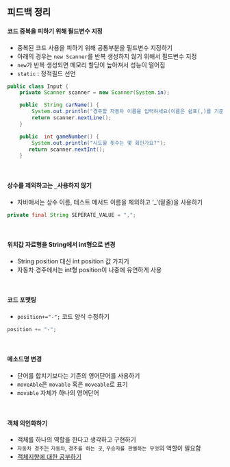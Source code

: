 피드백 정리
---
#### 코드 중복을 피하기 위해 필드변수 지정
- 중복된 코드 사용을 피하기 위해 공통부분을 필드변수 지정하기
- 아래의 경우는 `new Scanner`를 반복 생성하지 않기 위해서 필드변수 지정
- `new`가 반복 생성되면 메모리 할당이 높아져서 성능이 떨어짐
- `static` : 정적필드 선언
```java
public class Input {
    private Scanner scanner = new Scanner(System.in);

    public  String carName() {
        System.out.println("경주할 자동차 이름을 입력하세요(이름은 쉼표(,)를 기준으로 구분).");
        return scanner.nextLine();
    }

    public  int gameNumber() {
        System.out.println("시도할 횟수는 몇 회인가요?");
       return scanner.nextInt();
    }
```

<br>

#### 상수를 제외하고는 `_`사용하지 않기
- 자바에서는 상수 이름, 테스트 메서드 이름을 제외하고 ‘_’(밑줄)을 사용하기
```java
private final String SEPERATE_VALUE = ",";
```

<br>

#### 위치값 자료형을 String에서 int형으로 변경
- String position 대신 int position 값 가지기
- 자동차 경주에서는 int형 position이 나중에 유연하게 사용

<br>

#### 코드 포맷팅
- `position+="-";` 코드 양식 수정하기
```java
position += "-";
```

<br>

#### 메소드명 변경
- 단어를 합치기보다는 기존의 영어단어를 사용하기
- `moveAble`은 `movable` 혹은 `moveable`로 표기 
- `movable` 자체가 하나의 영어단어

<br>

#### 객체 의인화하기
- 객체를 하나의 역할을 한다고 생각하고 구현하기
- `자동차 경주`는 `자동차`, `경주를 하는 곳`, `우승자를 판별하는 무엇`의 역할이 필요함
- [객체지향에 대한 공부하기][H]

[H]:https://youtu.be/dy9yQIx38u8
